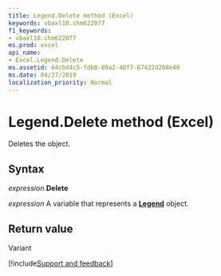 ```yaml
---
title: Legend.Delete method (Excel)
keywords: vbaxl10.chm622077
f1_keywords:
- vbaxl10.chm622077
ms.prod: excel
api_name:
- Excel.Legend.Delete
ms.assetid: 64cbd4c5-fdb8-89a2-48f7-67422d208e40
ms.date: 04/27/2019
localization_priority: Normal
---
```



# Legend.Delete method (Excel)

Deletes the object.


## Syntax

_expression_.**Delete**

_expression_ A variable that represents a **[Legend](excel.legend(object).md)** object.


## Return value

Variant




[!include[Support and feedback](~/includes/feedback-boilerplate.md)]